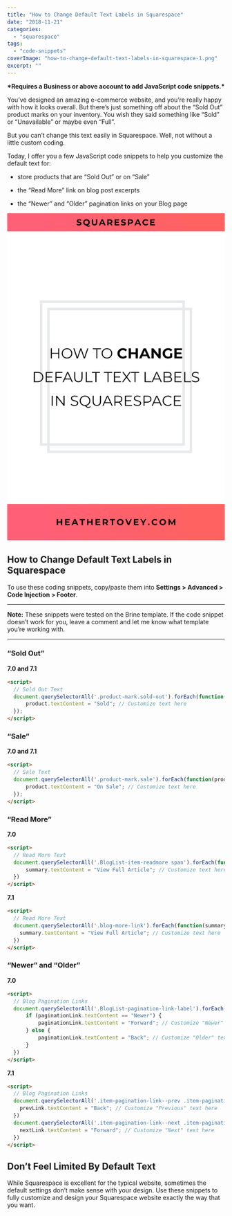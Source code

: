 ```yaml
---
title: "How to Change Default Text Labels in Squarespace"
date: "2018-11-21"
categories: 
  - "squarespace"
tags: 
  - "code-snippets"
coverImage: "how-to-change-default-text-labels-in-squarespace-1.png"
excerpt: ""
---
```


**\*Requires a Business or above account to add JavaScript code snippets.\***

You’ve designed an amazing e-commerce website, and you’re really happy with how it looks overall. But there’s just something off about the “Sold Out” product marks on your inventory. You wish they said something like “Sold” or “Unavailable” or maybe even “Full”.

But you can’t change this text easily in Squarespace. Well, not without a little custom coding.

Today, I offer you a few JavaScript code snippets to help you customize the default text for:

- store products that are “Sold Out” or on “Sale”
    
- the “Read More” link on blog post excerpts
    
- the “Newer” and “Older” pagination links on your Blog page
    

![](./images/how-to-change-default-text-labels-in-squarespace.png)

## How to Change Default Text Labels in Squarespace

To use these coding snippets, copy/paste them into **Settings > Advanced > Code Injection > Footer**.

* * *

**Note:** These snippets were tested on the Brine template. If the code snippet doesn’t work for you, leave a comment and let me know what template you’re working with.

* * *

### “Sold Out”

**7.0 and 7.1**
```html
<script>
  // Sold Out Text
  document.querySelectorAll('.product-mark.sold-out').forEach(function(product) {
      product.textContent = "Sold"; // Customize text here
  });
</script>
```

### “Sale”

**7.0 and 7.1**
```html
<script>
  // Sale Text
  document.querySelectorAll('.product-mark.sale').forEach(function(product) {
      product.textContent = "On Sale"; // Customize text here
  });
</script>
```

### “Read More”

**7.0**
```html
<script>
  // Read More Text
  document.querySelectorAll('.BlogList-item-readmore span').forEach(function(summary) {
      summary.textContent = "View Full Article"; // Customize text here
  })
</script>
```

**7.1**
```html
<script>
  // Read More Text
  document.querySelectorAll('.blog-more-link').forEach(function(summary) {
    summary.textContent = "View Full Article"; // Customize text here
  })
</script>
```

### “Newer” and “Older”

**7.0**
```html
<script>
  // Blog Pagination Links
  document.querySelectorAll('.BlogList-pagination-link-label').forEach(function(paginationLink) {
      if (paginationLink.textContent == "Newer") {
          paginationLink.textContent = "Forward"; // Customize "Newer" text here
      } else {
          paginationLink.textContent = "Back"; // Customize "Older" text here
      }
  })
</script>
```

**7.1**
```html
<script>
  // Blog Pagination Links
  document.querySelectorAll('.item-pagination-link--prev .item-pagination-prev-next').forEach(function(prevLink) {
    prevLink.textContent = "Back"; // Customize "Previous" text here
  })
  document.querySelectorAll('.item-pagination-link--next .item-pagination-prev-next').forEach(function(nextLink) {
    nextLink.textContent = "Forward"; // Customize "Next" text here
  })
</script>
```

## Don’t Feel Limited By Default Text

While Squarespace is excellent for the typical website, sometimes the default settings don’t make sense with your design. Use these snippets to fully customize and design your Squarespace website exactly the way that you want.